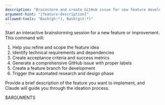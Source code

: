 ```yaml
---
description: "Brainstorm and create GitHub issue for new feature development"
argument-hint: "[feature-description]"
allowed-tools: "Bash(gh:*), Bash(git:*)"
---
```

Start an interactive brainstorming session for a new feature or improvement. This command will:

1. Help you refine and scope the feature idea
2. Identify technical requirements and dependencies
3. Create acceptance criteria and success metrics
4. Generate a comprehensive GitHub issue with proper labels
5. Create a feature branch for development
6. Trigger the automated research and design phase

Provide a brief description of the feature you want to implement, and Claude will guide you through the ideation process.

$ARGUMENTS
